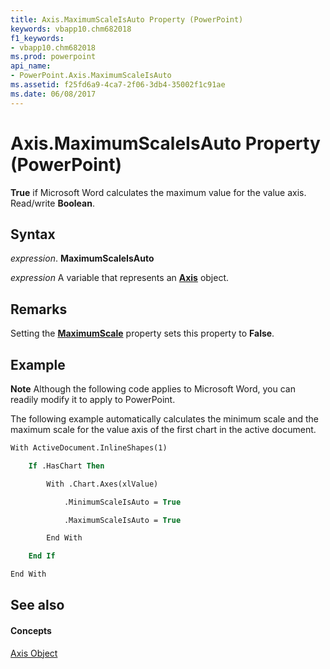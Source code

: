 ```yaml
---
title: Axis.MaximumScaleIsAuto Property (PowerPoint)
keywords: vbapp10.chm682018
f1_keywords:
- vbapp10.chm682018
ms.prod: powerpoint
api_name:
- PowerPoint.Axis.MaximumScaleIsAuto
ms.assetid: f25fd6a9-4ca7-2f06-3db4-35002f1c91ae
ms.date: 06/08/2017
---
```



# Axis.MaximumScaleIsAuto Property (PowerPoint)

 **True** if Microsoft Word calculates the maximum value for the value axis. Read/write **Boolean**.


## Syntax

 _expression_. **MaximumScaleIsAuto**

 _expression_ A variable that represents an **[Axis](PowerPoint.Axis.md)** object.


## Remarks

Setting the  **[MaximumScale](PowerPoint.Axis.MaximumScale.md)** property sets this property to **False**.


## Example




 **Note**  Although the following code applies to Microsoft Word, you can readily modify it to apply to PowerPoint.

The following example automatically calculates the minimum scale and the maximum scale for the value axis of the first chart in the active document.




```vb
With ActiveDocument.InlineShapes(1)

    If .HasChart Then

        With .Chart.Axes(xlValue)

            .MinimumScaleIsAuto = True

            .MaximumScaleIsAuto = True

        End With

    End If

End With


```


## See also


#### Concepts


[Axis Object](PowerPoint.Axis.md)

